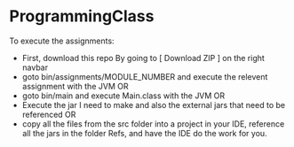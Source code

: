 ProgrammingClass
================

To execute the assignments:
  * First, download this repo By going to [ Download ZIP ] on the right navbar
  * goto bin/assignments/MODULE_NUMBER and execute the relevent assignment with the JVM
  OR
  * goto bin/main and execute Main.class with the JVM
  OR
  * Execute the jar I need to make and also the external jars that need to be referenced
  OR
  * copy all the files from the src folder into a project in your IDE, reference
    all the jars in the folder Refs, and have the IDE do the work for you.
